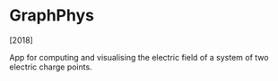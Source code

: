 # GraphPhys

[2018]

App for computing and visualising the electric field of a system of two electric charge points.
